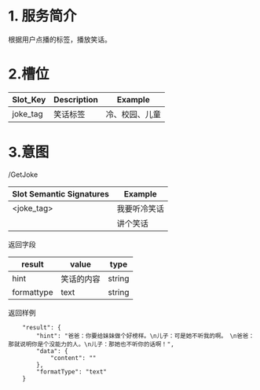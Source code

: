 # 1. 服务简介

根据用户点播的标签，播放笑话。

# 2.槽位

| **Slot\_Key** | **Description** | **Example** |
| --- | --- | --- |
| joke\_tag | 笑话标签 | 冷、校园、儿童 |

# 3.意图

\/GetJoke

| **Slot Semantic Signatures** | **Example** |
| --- | --- |
| &lt;joke\_tag&gt; | 我要听冷笑话 |
|  | 讲个笑话 |

返回字段

| **result** | **value** | **type** |
| --- | --- | --- |
| hint | 笑话的内容 | string |
| formattype | text | string |

返回样例

```
    "result": {
        "hint": "爸爸：你要给妹妹做个好榜样。\n儿子：可是她不听我的啊。　\n爸爸：那就说明你是个没能力的人。\n儿子：那她也不听你的话啊！",
        "data": {
            "content": ""
        },
        "formatType": "text"
    }
```

